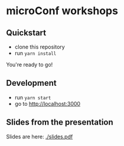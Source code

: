 # microConf workshops

## Quickstart

* clone this repository
* run `yarn install`

You're ready to go!

## Development

* run `yarn start`
* go to [http://localhost:3000](http://localhost:3000)

## Slides from the presentation

Slides are here: [./slides.pdf](SLIDES)